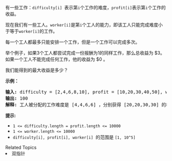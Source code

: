 <p>有一些工作：<code>difficulty[i]&nbsp;</code>表示第<code>i</code>个工作的难度，<code>profit[i]</code>表示第<code>i</code>个工作的收益。</p>

<p>现在我们有一些工人。<code>worker[i]</code>是第<code>i</code>个工人的能力，即该工人只能完成难度小于等于<code>worker[i]</code>的工作。</p>

<p>每一个工人都最多只能安排一个工作，但是一个工作可以完成多次。</p>

<p>举个例子，如果3个工人都尝试完成一份报酬为1的同样工作，那么总收益为 $3。如果一个工人不能完成任何工作，他的收益为 $0 。</p>

<p>我们能得到的最大收益是多少？</p>

<p><strong>示例：</strong></p>

<pre><strong>输入: </strong>difficulty = [2,4,6,8,10], profit = [10,20,30,40,50], worker = [4,5,6,7]
<strong>输出: </strong>100 
<strong>解释: </strong>工人被分配的工作难度是 [4,4,6,6] ，分别获得 [20,20,30,30] 的收益。</pre>

<p><strong>提示:</strong></p>

<ul>
	<li><code>1 &lt;= difficulty.length = profit.length &lt;= 10000</code></li>
	<li><code>1 &lt;= worker.length &lt;= 10000</code></li>
	<li><code>difficulty[i], profit[i], worker[i]</code>&nbsp; 的范围是&nbsp;<code>[1, 10^5]</code></li>
</ul>
<div><div>Related Topics</div><div><li>双指针</li></div></div>